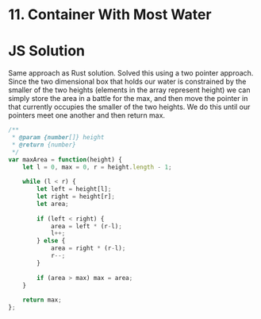 # 11. Container With Most Water

# JS Solution
Same approach as Rust solution. Solved this using a two pointer approach. Since the two dimensional box that holds our water is constrained by the smaller of the two heights (elements in the array represent height) we can simply store the area in a battle for the max, and then move the pointer in that currently occupies the smaller of the two heights.  We do this until our pointers meet one another and then return max. 


```javascript
/**
 * @param {number[]} height
 * @return {number}
 */
var maxArea = function(height) {
    let l = 0, max = 0, r = height.length - 1;
    
    while (l < r) {
        let left = height[l];
        let right = height[r];
        let area;
        
        if (left < right) {
            area = left * (r-l);
            l++;
        } else {
            area = right * (r-l);
            r--;
        }
        
        if (area > max) max = area;
    }
    
    return max;
};
```

